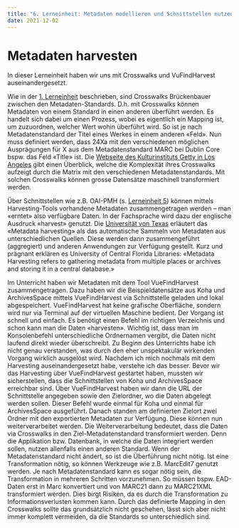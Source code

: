 ```yaml
---
title: "6. Lerneinheit: Metadaten modellieren und Schnittstellen nutzen 1/2"
date: 2021-12-02
---
```


<h1>Metadaten harvesten</h1>

<p>In dieser Lerneinheit haben wir uns mit Crosswalks und VuFindHarvest auseinandergesetzt.<br></p>

<p>Wie in der <a href="https://github.com/melakae/bain_lerntagebuch/blob/4bd4d1bc03848d44cbe44f3f70eb815fa1348609/_posts/2021-09-15-lerneinheit_1.md">1. Lerneinheit</a> beschrieben, sind Crosswalks Brückenbauer zwischen den Metadaten-Standards. D.h. mit Crosswalks können Metadaten von einem Standard in einen anderen überführt werden. Es handelt sich dabei um einen Prozess, wobei es eigentlich ein Mapping ist, um zuzuordnen, welcher Wert wohin überführt wird. So ist je nach Metadatenstandard der Titel eines Werkes in einem anderen «Feld». Nun muss definiert werden, dass 24Xa mit den verschiedenen möglichen Ausprägungen für X aus dem Metadatenstandard MARC bei Dublin Core bspw. das Feld «Title» ist. Die <a href="https://www.getty.edu/research/publications/electronic_publications/intrometadata/crosswalks.html">Webseite des Kulturinstituts Getty in Los Angeles</a> gibt einen Überblick, welche die Komplexität ihres Crosswalks aufzeigt durch die Matrix mit den verschiedenen Metadatenstandards. Mit solchen Crosswalks können grosse Datensätze maschinell transformiert werden.<br></p>

<p>Über Schnittstellen wie z.B. OAI-PMH (s. <a href="https://github.com/melakae/bain_lerntagebuch/blob/4bd4d1bc03848d44cbe44f3f70eb815fa1348609/_posts/2021-11-19-lerneinheit_5.md">Lerneinheit 5</a>) können mittels Harvesting-Tools vorhandene Metadaten zusammengetragen werden – man «erntet» also verfügbare Daten. In der Fachsprache wird dazu der englische Ausdruck «harvest» genutzt. Die <a href="https://guides.lib.utexas.edu/metadata-basics/harvesting">Universität von Texas</a> erläutert das «Metadata harvesting» als das automatische Sammeln von Metadaten aus unterschiedlichen Quellen. Diese werden dann zusammengeführt (aggregiert) und anderen Anwendungen zur Verfügung gestellt. Kurz und prägnant erklären es <a href"https://guides.ucf.edu/metadata/metaHarvesting">University of Central Florida Libraries</a>: «Metadata Harvesting refers to gathering metadata from multiple places or archives and storing it in a central database.»<br></p>

<p>Im Unterricht haben wir Metadaten mit dem Tool VueFindHarvest zusammengetragen. Dazu haben wir die Beispieldatensätze aus Koha und ArchivesSpace mittels VueFindHarvest via Schnittstelle geladen und lokal abgespeichert. VueFindHarvest hat keine grafische Oberfläche, sondern wird nur via Terminal auf der virtuellen Maschine bedient. Der Vorgang ist schnell und einfach. Es benötigt einen Befehl im richtigen Verzeichnis und schon kann man die Daten «harvesten». Wichtig ist, dass man im Konsolenbefehl unterschiedliche Ordnernamen vergibt, die Daten nicht laufend direkt wieder überschreibt. Zu Beginn des Unterrichts habe ich nicht genau verstanden, was durch den eher unspektakulär wirkenden Vorgang wirklich ausgelöst wird. Nachdem ich mich nochmals mit dem Harvesting auseinandergesetzt habe, verstehe ich das besser. Bevor wir das Harvesting über VueFindHarvest gestartet haben, mussten wir sicherstellen, dass die Schnittstellen von Koha und ArchivesSpace erreichbar sind. Über VueFindHarvest haben wir dann die URL der Schnittstelle angegeben sowie den Zielordner, wo die Daten abgelegt werden sollen. Dieser Befehl wurde einmal für Koha und einmal für ArchivesSpace ausgeführt. Danach standen am definierten Zielort zwei Ordner mit den exportierten Metadaten zur Verfügung. Diese können nun weiterverarbeitet werden. Die Weiterverarbeitung bedeutet, dass die Daten via Crosswalks in den Ziel-Metadatenstandard transformiert werden. Denn die Applikation bzw. Datenbank, in welche die Daten integriert werden sollen, nutzen allenfalls einen anderen Standard. Wenn der Metadatenstandard nicht ändert, so ist die Überführung nicht nötig. Ist eine Transformation nötig, so können Werkzeuge wie z.B. MarcEdit7 genutzt werden. Je nach Metadatenstandard kann es sogar nötig sein, die Transformation in mehreren Schritten vorzunehmen. So müssen bspw. EAD-Daten erst in Marc konvertiert und von MARC21 dann zu MARC21XML transformiert werden. Dies birgt Risiken, da es durch die Transformation zu Informationsverlusten kommen kann. Durch das definierte Mapping in den Crosswalks sollte das grundsätzlich nicht geschehen, lässt sich aber nicht immer komplett vermeiden, da die Standards so unterschiedlich sind.</p>
